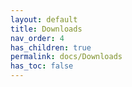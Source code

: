 ```yaml
---
layout: default
title: Downloads
nav_order: 4
has_children: true
permalink: docs/Downloads
has_toc: false
---
```


